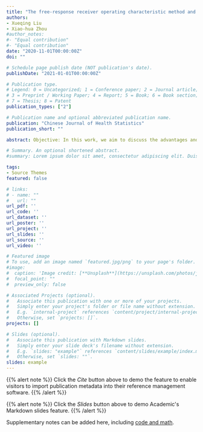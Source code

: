 ```yaml
---
title: "The free-response receiver operating characteristic method and the corresponding multi-reader multi-case analysis"
authors:
- Xueqing Liu
- Xiao-hua Zhou
#author_notes:
#- "Equal contribution"
#- "Equal contribution"
date: "2020-11-01T00:00:00Z"
doi: ""

# Schedule page publish date (NOT publication's date).
publishDate: "2021-01-01T00:00:00Z"

# Publication type.
# Legend: 0 = Uncategorized; 1 = Conference paper; 2 = Journal article;
# 3 = Preprint / Working Paper; 4 = Report; 5 = Book; 6 = Book section;
# 7 = Thesis; 8 = Patent
publication_types: ["2"]

# Publication name and optional abbreviated publication name.
publication: "Chinese Journal of Health Statistics"
publication_short: ""

abstract: Objective: In this work, we aim to discuss the advantages and disadvantages of the free-response ROC (FROC) method and the alternative FROC (AFROC) method in comparison with the conventional ROC method. We also propose a nonparametric method for deriving average AFROC curve in MRMC studies. Method: We illustrate the relationship and relative merits of the original FROC method and the AFROC method from a theoretical perspective. The mathematical detail for deriving average AFROC curve is provided, including the proof of its equivalence with the reader-averaged AFROC-AUC. We implement these methods in real example and compare the results. Results: In contrast to the FROC method, the AFROC curves produced by different tests are of the same length, making the comparison between multiple tests practical. The comparison results of two diagnostic tests using average AFROC curve is consistent with the results obtained by regression models. Conclusion: The FROC method is more appropriate for diagnostic tests involving multi-lesion detection and localization, and AFROC curve can address the problem related to original FROC curve. The average AFROC curve obtained using the non-parametric method can intuitively reflect the diagnostic accuracy, and should be reported in companion with other results in diagnostic accuracy evaluation.

# Summary. An optional shortened abstract.
#summary: Lorem ipsum dolor sit amet, consectetur adipiscing elit. Duis posuere tellus ac convallis placerat. Proin tincidunt magna sed ex sollicitudin condimentum.

tags:
- Source Themes
featured: false

# links:
# - name: ""
#   url: ""
url_pdf: ''
url_code: ''
url_dataset: ''
url_poster: ''
url_project: ''
url_slides: ''
url_source: ''
url_video: ''

# Featured image
# To use, add an image named `featured.jpg/png` to your page's folder. 
#image:
#  caption: 'Image credit: [**Unsplash**](https://unsplash.com/photos/jdD8gXaTZsc)'
#  focal_point: ""
#  preview_only: false

# Associated Projects (optional).
#   Associate this publication with one or more of your projects.
#   Simply enter your project's folder or file name without extension.
#   E.g. `internal-project` references `content/project/internal-project/index.md`.
#   Otherwise, set `projects: []`.
projects: []

# Slides (optional).
#   Associate this publication with Markdown slides.
#   Simply enter your slide deck's filename without extension.
#   E.g. `slides: "example"` references `content/slides/example/index.md`.
#   Otherwise, set `slides: ""`.
slides: example
---
```


{{% alert note %}}
Click the *Cite* button above to demo the feature to enable visitors to import publication metadata into their reference management software.
{{% /alert %}}

{{% alert note %}}
Click the *Slides* button above to demo Academic's Markdown slides feature.
{{% /alert %}}

Supplementary notes can be added here, including [code and math](https://sourcethemes.com/academic/docs/writing-markdown-latex/).
